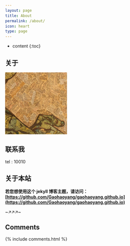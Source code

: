 ```yaml
---
layout: page
title: About
permalink: /about/
icon: heart
type: page
---
```


* content
{:toc}

## 关于


<img src="https://raw.githubusercontent.com/alinecode/photosForGithubPages/master/avatar/6fb9f68b8cce0247b18d6e9583800542.jpg"  height="200" width="200">


## 联系我

tel : 10010

## 关于本站

**若您想使用这个 jekyll 博客主题，请访问：[https://github.com/Gaohaoyang/gaohaoyang.github.io](https://github.com/Gaohaoyang/gaohaoyang.github.io)**

~↗↗↗~



## Comments

{% include comments.html %}
